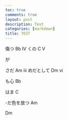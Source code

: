 ```yaml
---
toc: true
comments: true
layout: post
description: Test
categories: [markdown]
title: TEST
---
```


 
 
傷つ
 Bb
 IV
  くの
 C
 V
 
 
 
 が
 
 
 さだ
 Am
 iii
  めだとして
 Dm
 vi
 
 
 
 も心
 Bb
 
  はま
 C
 
-だ色を放つ
 Am
 
 
 Dm
 
 